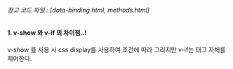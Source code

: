 ###### 참고 코드 파일 : [data-binding.html, methods.html]

#### 1. v-show 와 v-if 의 차이점..!
v-show 를 사용 시 css display를 사용하여 조건에 따라 그리지만 v-if는 태그 자체를 제어한다. 